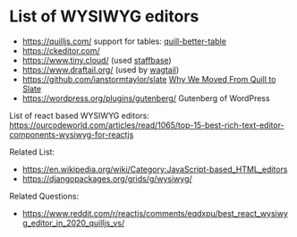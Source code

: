 # List of WYSIWYG editors

* https://quilljs.com/ support for tables: [quill-better-table](https://github.com/soccerloway/quill-better-table)
* https://ckeditor.com/ 
* https://www.tiny.cloud/ (used [staffbase](https://staffbase.com/))
* https://www.draftail.org/ (used by [wagtail](https://wagtail.io/))
* https://github.com/ianstormtaylor/slate [Why We Moved From Quill to Slate](https://medium.com/the-lead/why-we-moved-from-quill-to-slate-94f42aa54fec)
* https://wordpress.org/plugins/gutenberg/ Gutenberg of WordPress

List of react based WYSIWYG editors:
https://ourcodeworld.com/articles/read/1065/top-15-best-rich-text-editor-components-wysiwyg-for-reactjs

Related List: 

* https://en.wikipedia.org/wiki/Category:JavaScript-based_HTML_editors
* https://djangopackages.org/grids/g/wysiwyg/

Related Questions:

* https://www.reddit.com/r/reactjs/comments/eqdxpu/best_react_wysiwyg_editor_in_2020_quilljs_vs/
